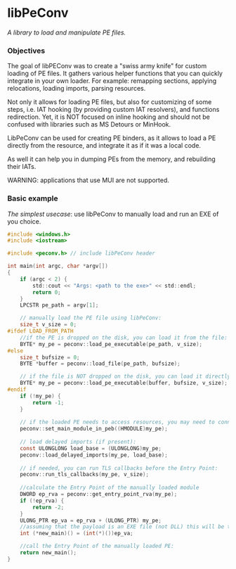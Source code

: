 # libPeConv

*A library to load and manipulate PE files.*

### Objectives

The goal of libPEConv was to create a "swiss army knife" for custom loading of PE files. It gathers various helper functions that you can quickly integrate in your own loader. For example: remapping sections, applying relocations, loading imports, parsing resources. 

Not only it allows for loading PE files, but also for customizing of some steps, i.e. IAT hooking (by providing custom IAT resolvers), and functions redirection. Yet, it is NOT focused on inline hooking and should not be confused with libraries such as MS Detours or MinHook.

LibPeConv can be used for creating PE binders, as it allows to load a PE directly from the resource, and integrate it as if it was a local code.

As well it can help you in dumping PEs from the memory, and rebuilding their IATs.

WARNING: applications that use MUI are not supported.

### Basic example

*The simplest usecase*: use libPeConv to manually load and run an EXE of you choice.

```C
#include <windows.h>
#include <iostream>

#include <peconv.h> // include libPeConv header

int main(int argc, char *argv[])
{
    if (argc < 2) {
        std::cout << "Args: <path to the exe>" << std::endl;
        return 0;
    }
    LPCSTR pe_path = argv[1];

    // manually load the PE file using libPeConv:
    size_t v_size = 0;
#ifdef LOAD_FROM_PATH
    //if the PE is dropped on the disk, you can load it from the file:
    BYTE* my_pe = peconv::load_pe_executable(pe_path, v_size);
#else
    size_t bufsize = 0;
    BYTE *buffer = peconv::load_file(pe_path, bufsize);

    // if the file is NOT dropped on the disk, you can load it directly from a memory buffer:
    BYTE* my_pe = peconv::load_pe_executable(buffer, bufsize, v_size);
#endif
    if (!my_pe) {
        return -1;
    }
	
    // if the loaded PE needs to access resources, you may need to connect it to the PEB:
    peconv::set_main_module_in_peb((HMODULE)my_pe);
    
    // load delayed imports (if present):
    const ULONGLONG load_base = (ULONGLONG)my_pe;
    peconv::load_delayed_imports(my_pe, load_base);
  
    // if needed, you can run TLS callbacks before the Entry Point:
    peconv::run_tls_callbacks(my_pe, v_size);
	
    //calculate the Entry Point of the manually loaded module
    DWORD ep_rva = peconv::get_entry_point_rva(my_pe);
    if (!ep_rva) {
        return -2;
    }
    ULONG_PTR ep_va = ep_rva + (ULONG_PTR) my_pe;
    //assuming that the payload is an EXE file (not DLL) this will be the simplest prototype of the main:
    int (*new_main)() = (int(*)())ep_va;

    //call the Entry Point of the manually loaded PE:
    return new_main();
}

```

